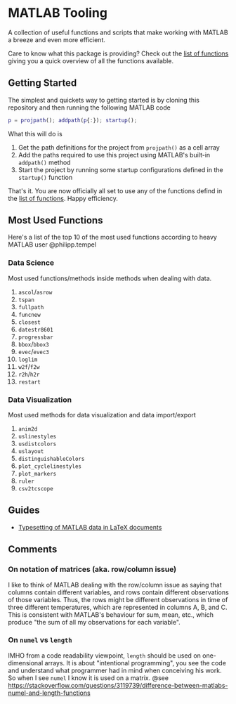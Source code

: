 # MATLAB Tooling

A collection of useful functions and scripts that make working with MATLAB a breeze and even more efficient.

Care to know what this package is providing? Check out the [list of functions](FUNCTIONS.md) giving you a quick overview of all the functions available.

## Getting Started

The simplest and quickets way to getting started is by cloning this repository and then running the following MATLAB code

```matlab
p = projpath(); addpath(p{:}); startup();
```

What this will do is

1. Get the path definitions for the project from `projpath()` as a cell array
2. Add the paths required to use this project using MATLAB's built-in `addpath()` method
3. Start the project by running some startup configurations defined in the `startup()` function

That's it. You are now officially all set to use any of the functions defind in the [list of functions](FUNCTIONS.md). Happy efficiency.

## Most Used Functions

Here's a list of the top 10 of the most used functions according to heavy MATLAB user @philipp.tempel

### Data Science

Most used functions/methods inside methods when dealing with data.

1. `ascol`/`asrow`
2. `tspan`
3. `fullpath`
4. `funcnew`
5. `closest`
6. `datestr8601`
7. `progressbar`
8. `bbox`/`bbox3`
9. `evec`/`evec3`
10. `loglim`
11. `w2f`/`f2w`
12. `r2h`/`h2r`
13. `restart`

### Data Visualization

Most used methods for data visualization and data import/export

1. `anim2d`
2. `uslinestyles`
3. `usdistcolors`
4. `uslayout`
5. `distinguishableColors`
6. `plot_cyclelinestyles`
7. `plot_markers`
8. `ruler`
9. `csv2tcscope`

## Guides

* [Typesetting of MATLAB data in LaTeX documents](guides/matlab-array-typesetting.md)

## Comments

### On notation of matrices (aka. **row/column issue**)

I like to think of MATLAB dealing with the row/column issue as saying that columns contain different variables, and rows contain different observations of those variables. Thus, the rows might be different observations in time of three different temperatures, which are represented in columns A, B, and C. This is consistent with MATLAB's behaviour for sum, mean, etc., which produce "the sum of all my observations for each variable".

### On `numel` vs `length`

IMHO from a code readability viewpoint, `length` should be used on one-dimensional arrays. It is about "intentional programming", you see the code and understand what programmer had in mind when conceiving his work. So when I see `numel` I know it is used on a matrix.
@see https://stackoverflow.com/questions/3119739/difference-between-matlabs-numel-and-length-functions

